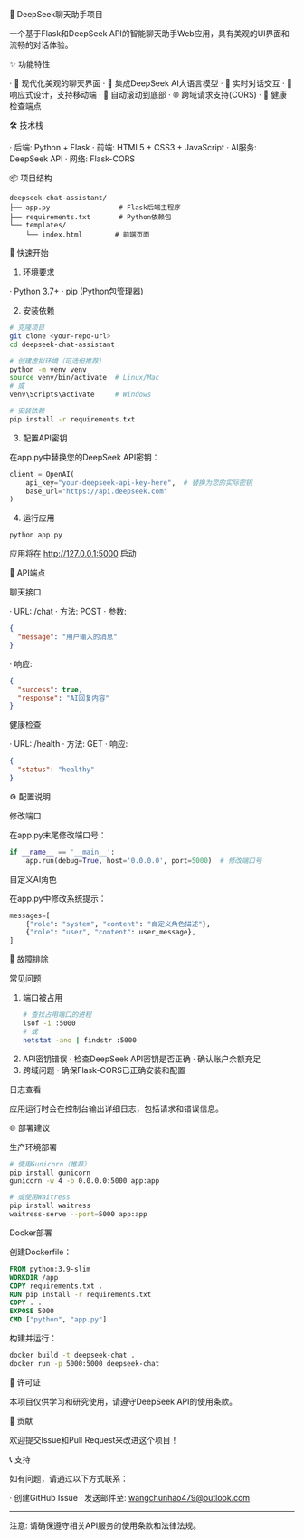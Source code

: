 🤖 DeepSeek聊天助手项目

一个基于Flask和DeepSeek API的智能聊天助手Web应用，具有美观的UI界面和流畅的对话体验。

✨ 功能特性

· 🎨 现代化美观的聊天界面
· 🤖 集成DeepSeek AI大语言模型
· 💬 实时对话交互
· 📱 响应式设计，支持移动端
· 🔄 自动滚动到底部
· 🌐 跨域请求支持(CORS)
· 🏥 健康检查端点

🛠️ 技术栈

· 后端: Python + Flask
· 前端: HTML5 + CSS3 + JavaScript
· AI服务: DeepSeek API
· 网络: Flask-CORS

📦 项目结构

```
deepseek-chat-assistant/
├── app.py                 # Flask后端主程序
├── requirements.txt       # Python依赖包
└── templates/
    └── index.html        # 前端页面
```

🚀 快速开始

1. 环境要求

· Python 3.7+
· pip (Python包管理器)

2. 安装依赖

```bash
# 克隆项目
git clone <your-repo-url>
cd deepseek-chat-assistant

# 创建虚拟环境（可选但推荐）
python -m venv venv
source venv/bin/activate  # Linux/Mac
# 或
venv\Scripts\activate     # Windows

# 安装依赖
pip install -r requirements.txt
```

3. 配置API密钥

在app.py中替换您的DeepSeek API密钥：

```python
client = OpenAI(
    api_key="your-deepseek-api-key-here",  # 替换为您的实际密钥
    base_url="https://api.deepseek.com"
)
```

4. 运行应用

```bash
python app.py
```

应用将在 http://127.0.0.1:5000 启动

📝 API端点

聊天接口

· URL: /chat
· 方法: POST
· 参数:
  ```json
  {
    "message": "用户输入的消息"
  }
  ```
· 响应:
  ```json
  {
    "success": true,
    "response": "AI回复内容"
  }
  ```

健康检查

· URL: /health
· 方法: GET
· 响应:
  ```json
  {
    "status": "healthy"
  }
  ```

⚙️ 配置说明

修改端口

在app.py末尾修改端口号：

```python
if __name__ == '__main__':
    app.run(debug=True, host='0.0.0.0', port=5000)  # 修改端口号
```

自定义AI角色

在app.py中修改系统提示：

```python
messages=[
    {"role": "system", "content": "自定义角色描述"},
    {"role": "user", "content": user_message},
]
```

🔧 故障排除

常见问题

1. 端口被占用
   ```bash
   # 查找占用端口的进程
   lsof -i :5000
   # 或
   netstat -ano | findstr :5000
   ```
2. API密钥错误
   · 检查DeepSeek API密钥是否正确
   · 确认账户余额充足
3. 跨域问题
   · 确保Flask-CORS已正确安装和配置

日志查看

应用运行时会在控制台输出详细日志，包括请求和错误信息。

🌐 部署建议

生产环境部署

```bash
# 使用Gunicorn（推荐）
pip install gunicorn
gunicorn -w 4 -b 0.0.0.0:5000 app:app

# 或使用Waitress
pip install waitress
waitress-serve --port=5000 app:app
```

Docker部署

创建Dockerfile：

```dockerfile
FROM python:3.9-slim
WORKDIR /app
COPY requirements.txt .
RUN pip install -r requirements.txt
COPY . .
EXPOSE 5000
CMD ["python", "app.py"]
```

构建并运行：

```bash
docker build -t deepseek-chat .
docker run -p 5000:5000 deepseek-chat
```

📄 许可证

本项目仅供学习和研究使用，请遵守DeepSeek API的使用条款。

🤝 贡献

欢迎提交Issue和Pull Request来改进这个项目！

📞 支持

如有问题，请通过以下方式联系：

· 创建GitHub Issue
· 发送邮件至: wangchunhao479@outlook.com

---

注意: 请确保遵守相关API服务的使用条款和法律法规。

